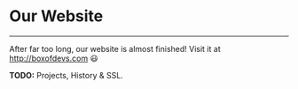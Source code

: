 Our Website
===========
-----------
After far too long, our website is almost finished! Visit it at http://boxofdevs.com 😃

**TODO:** Projects, History & SSL.
